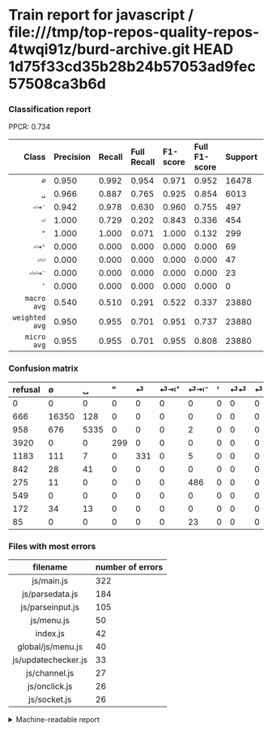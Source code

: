 # Train report for javascript / file:///tmp/top-repos-quality-repos-4twqi91z/burd-archive.git HEAD 1d75f33cd35b28b24b57053ad9fec57508ca3b6d

### Classification report

PPCR: 0.734

| Class | Precision | Recall | Full Recall | F1-score | Full F1-score | Support | Full Support | PPCR |
|------:|:----------|:-------|:------------|:---------|:---------|:--------|:-------------|:-----|
| `∅` | 0.950| 0.992| 0.954| 0.971| 0.952| 16478| 17144| 0.961 |
| `␣` | 0.966| 0.887| 0.765| 0.925| 0.854| 6013| 6971| 0.863 |
| `⏎⇥⁻` | 0.942| 0.978| 0.630| 0.960| 0.755| 497| 772| 0.644 |
| `⏎` | 1.000| 0.729| 0.202| 0.843| 0.336| 454| 1637| 0.277 |
| `"` | 1.000| 1.000| 0.071| 1.000| 0.132| 299| 4219| 0.071 |
| `⏎⇥⁺` | 0.000| 0.000| 0.000| 0.000| 0.000| 69| 911| 0.076 |
| `⏎⏎` | 0.000| 0.000| 0.000| 0.000| 0.000| 47| 219| 0.215 |
| `⏎⏎⇥⁻` | 0.000| 0.000| 0.000| 0.000| 0.000| 23| 108| 0.213 |
| `'` | 0.000| 0.000| 0.000| 0.000| 0.000| 0| 549| 0.000 |
| `macro avg` | 0.540| 0.510| 0.291| 0.522| 0.337| 23880| 32530| 0.734 |
| `weighted avg` | 0.950| 0.955| 0.701| 0.951| 0.737| 23880| 32530| 0.734 |
| `micro avg` | 0.955| 0.955| 0.701| 0.955| 0.808| 23880| 32530| 0.734 |

### Confusion matrix

|refusal|  ∅| ␣| "| ⏎| ⏎⇥⁺| ⏎⇥⁻| '| ⏎⏎| ⏎⏎⇥⁻| 
|:---|:---|:---|:---|:---|:---|:---|:---|:---|:---|
|0 |0 |0 |0 |0 |0 |0 |0 |0 |0 |
|666 |16350 |128 |0 |0 |0 |0 |0 |0 |0 |
|958 |676 |5335 |0 |0 |0 |2 |0 |0 |0 |
|3920 |0 |0 |299 |0 |0 |0 |0 |0 |0 |
|1183 |111 |7 |0 |331 |0 |5 |0 |0 |0 |
|842 |28 |41 |0 |0 |0 |0 |0 |0 |0 |
|275 |11 |0 |0 |0 |0 |486 |0 |0 |0 |
|549 |0 |0 |0 |0 |0 |0 |0 |0 |0 |
|172 |34 |13 |0 |0 |0 |0 |0 |0 |0 |
|85 |0 |0 |0 |0 |0 |23 |0 |0 |0 |

### Files with most errors

| filename | number of errors|
|:----:|:-----|
| js/main.js | 322 |
| js/parsedata.js | 184 |
| js/parseinput.js | 105 |
| js/menu.js | 50 |
| index.js | 42 |
| global/js/menu.js | 40 |
| js/updatechecker.js | 33 |
| js/channel.js | 27 |
| js/onclick.js | 26 |
| js/socket.js | 26 |

<details>
    <summary>Machine-readable report</summary>
```json
{
  "cl_report": {"\"": {"f1-score": 1.0, "precision": 1.0, "recall": 1.0, "support": 299}, "\u0027": {"f1-score": 0.0, "precision": 0.0, "recall": 0.0, "support": 0}, "macro avg": {"f1-score": 0.5220400880319147, "precision": 0.5397416867284304, "recall": 0.5096020515659513, "support": 23880}, "micro avg": {"f1-score": 0.9548157453936349, "precision": 0.9548157453936349, "recall": 0.9548157453936349, "support": 23880}, "weighted avg": {"f1-score": 0.9511979969970393, "precision": 0.9498723858229007, "recall": 0.9548157453936349, "support": 23880}, "\u2205": {"f1-score": 0.9706720493944431, "precision": 0.9500290528762347, "recall": 0.9922320669984221, "support": 16478}, "\u23ce": {"f1-score": 0.8433121019108281, "precision": 1.0, "recall": 0.7290748898678414, "support": 454}, "\u23ce\u21e5\u207a": {"f1-score": 0.0, "precision": 0.0, "recall": 0.0, "support": 69}, "\u23ce\u21e5\u207b": {"f1-score": 0.9595261599210266, "precision": 0.9418604651162791, "recall": 0.9778672032193159, "support": 497}, "\u23ce\u23ce": {"f1-score": 0.0, "precision": 0.0, "recall": 0.0, "support": 47}, "\u23ce\u23ce\u21e5\u207b": {"f1-score": 0.0, "precision": 0.0, "recall": 0.0, "support": 23}, "\u2423": {"f1-score": 0.9248504810609344, "precision": 0.9657856625633598, "recall": 0.8872443040079827, "support": 6013}},
  "cl_report_full": {"\"": {"f1-score": 0.1323594510845507, "precision": 1.0, "recall": 0.07086987437781465, "support": 4219}, "\u0027": {"f1-score": 0.0, "precision": 0.0, "recall": 0.0, "support": 549}, "macro avg": {"f1-score": 0.33657730558896637, "precision": 0.5397416867284304, "recall": 0.29128917335740906, "support": 32530}, "micro avg": {"f1-score": 0.8084027654671158, "precision": 0.9548157453936349, "recall": 0.7009222256378728, "support": 32530}, "weighted avg": {"f1-score": 0.7366459839856739, "precision": 0.9100186355766713, "recall": 0.7009222256378728, "support": 32530}, "\u2205": {"f1-score": 0.9518542236711881, "precision": 0.9500290528762347, "recall": 0.953686420905273, "support": 17144}, "\u23ce": {"f1-score": 0.33638211382113825, "precision": 1.0, "recall": 0.20219914477703116, "support": 1637}, "\u23ce\u21e5\u207a": {"f1-score": 0.0, "precision": 0.0, "recall": 0.0, "support": 911}, "\u23ce\u21e5\u207b": {"f1-score": 0.7546583850931677, "precision": 0.9418604651162791, "recall": 0.6295336787564767, "support": 772}, "\u23ce\u23ce": {"f1-score": 0.0, "precision": 0.0, "recall": 0.0, "support": 219}, "\u23ce\u23ce\u21e5\u207b": {"f1-score": 0.0, "precision": 0.0, "recall": 0.0, "support": 108}, "\u2423": {"f1-score": 0.8539415766306523, "precision": 0.9657856625633598, "recall": 0.7653134414000861, "support": 6971}},
  "ppcr": 0.7340916077466954
}
```
</details>
